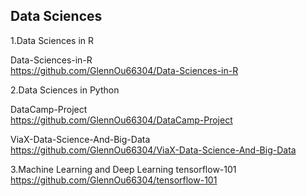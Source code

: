 ## Data Sciences

1.Data Sciences in R

Data-Sciences-in-R
<br>https://github.com/GlennOu66304/Data-Sciences-in-R

2.Data Sciences in Python

DataCamp-Project
<br>https://github.com/GlennOu66304/DataCamp-Project

ViaX-Data-Science-And-Big-Data
<br>https://github.com/GlennOu66304/ViaX-Data-Science-And-Big-Data

3.Machine Learning and Deep Learning
tensorflow-101
<br>https://github.com/GlennOu66304/tensorflow-101
